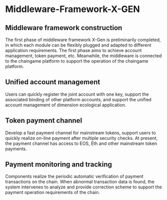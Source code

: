 # Middleware-Framework-X-GEN
## Middleware framework construction  
The first phase of middleware framework X-Gen is preliminarily completed, in which each module can be flexibly plugged and adapted to different application requirements. The first phase aims to achieve account management, token payment, etc. Meanwhile, the middleware is connected to the chaingame platform to support the operation of the chaingame platform.  

## Unified account management  
Users can quickly register the joint account with one key, support the associated binding of other platform accounts, and support the unified account management of dimension ecological application.  

## Token payment channel  
Develop a fast payment channel for mainstream tokens, support users to quickly realize on-line payment after multiple security checks. At present, the payment channel has access to EOS, Eth and other mainstream token payments.  

## Payment monitoring and tracking  
Components realize the periodic automatic verification of payment transactions on the chain. When abnormal transaction data is found, the system intervenes to analyze and provide correction scheme to support the payment operation requirements of the chain.
